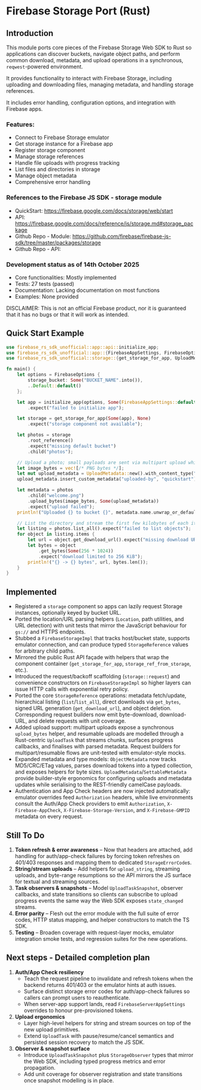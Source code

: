 # Firebase Storage Port (Rust)

## Introduction

This module ports core pieces of the Firebase Storage Web SDK to Rust so applications 
can discover buckets, navigate object paths, and perform common download, metadata, 
and upload operations in a synchronous, `reqwest`-powered environment.

It provides functionality to interact with Firebase Storage, including
uploading and downloading files, managing metadata, and handling storage references.

It includes error handling, configuration options, and integration with Firebase apps.

### Features:

- Connect to Firebase Storage emulator
- Get storage instance for a Firebase app
- Register storage component
- Manage storage references
- Handle file uploads with progress tracking
- List files and directories in storage
- Manage object metadata
- Comprehensive error handling

### References to the Firebase JS SDK - storage module

- QuickStart: https://firebase.google.com/docs/storage/web/start
- API: https://firebase.google.com/docs/reference/js/storage.md#storage_package
- Github Repo - Module: https://github.com/firebase/firebase-js-sdk/tree/master/packages/storage
- Github Repo - API: 

### Development status as of 14th October 2025

- Core functionalities: Mostly implemented 
- Tests: 27 tests (passed)
- Documentation: Lacking documentation on most functions
- Examples: None provided

DISCLAIMER: This is not an official Firebase product, nor it is guaranteed that it has no bugs or that it will work as intended.

## Quick Start Example

```rust
use firebase_rs_sdk_unofficial::app::api::initialize_app;
use firebase_rs_sdk_unofficial::app::{FirebaseAppSettings, FirebaseOptions};
use firebase_rs_sdk_unofficial::storage::{get_storage_for_app, UploadMetadata};

fn main() {
    let options = FirebaseOptions {
        storage_bucket: Some("BUCKET_NAME".into()),
        ..Default::default()
    };

    let app = initialize_app(options, Some(FirebaseAppSettings::default()))
        .expect("failed to initialize app");

    let storage = get_storage_for_app(Some(app), None)
        .expect("storage component not available");

    let photos = storage
        .root_reference()
        .expect("missing default bucket")
        .child("photos");

    // Upload a photo; small payloads are sent via multipart upload while larger blobs use the resumable API.
    let image_bytes = vec![/* PNG bytes */];
    let mut upload_metadata = UploadMetadata::new().with_content_type("image/png");
    upload_metadata.insert_custom_metadata("uploaded-by", "quickstart");

    let metadata = photos
        .child("welcome.png")
        .upload_bytes(image_bytes, Some(upload_metadata))
        .expect("upload failed");
    println!("Uploaded {} to bucket {}", metadata.name.unwrap_or_default(), metadata.bucket.unwrap_or_default());

    // List the directory and stream the first few kilobytes of each item.
    let listing = photos.list_all().expect("failed to list objects");
    for object in listing.items {
        let url = object.get_download_url().expect("missing download URL");
        let bytes = object
            .get_bytes(Some(256 * 1024))
            .expect("download limited to 256 KiB");
        println!("{} -> {} bytes", url, bytes.len());
    }
}
```

## Implemented

- Registered a `storage` component so apps can lazily request Storage instances, optionally keyed by bucket URL.
- Ported the location/URL parsing helpers (`Location`, path utilities, and URL detection) with unit tests that mirror the
  JavaScript behaviour for `gs://` and HTTPS endpoints.
- Stubbed a `FirebaseStorageImpl` that tracks host/bucket state, supports emulator connection, and can produce typed
  `StorageReference` values for arbitrary child paths.
- Mirrored the public Rust API façade with helpers that wrap the component container (`get_storage_for_app`,
  `storage_ref_from_storage`, etc.).
- Introduced the request/backoff scaffolding (`storage::request`) and convenience constructors on
  `FirebaseStorageImpl` so higher layers can issue HTTP calls with exponential retry policy.
- Ported the core `StorageReference` operations: metadata fetch/update, hierarchical listing (`list`/`list_all`), direct
  downloads via `get_bytes`, signed URL generation (`get_download_url`), and object deletion. Corresponding request
  builders now emit byte-download, download-URL, and delete requests with unit coverage.
- Added upload support: multipart uploads expose a synchronous `upload_bytes` helper, and resumable uploads are modelled
  through a Rust-centric `UploadTask` that streams chunks, surfaces progress callbacks, and finalises with parsed
  metadata. Request builders for multipart/resumable flows are unit-tested with emulator-style mocks.
- Expanded metadata and type models: `ObjectMetadata` now tracks MD5/CRC/ETag values, parses download tokens into a
  typed collection, and exposes helpers for byte sizes. `UploadMetadata`/`SettableMetadata` provide builder-style
  ergonomics for configuring uploads and metadata updates while serialising to the REST-friendly camelCase payloads.
- Authentication and App Check headers are now injected automatically: emulator overrides feed `Authorization`
  headers, while live environments consult the Auth/App Check providers to emit `Authorization`,
  `X-Firebase-AppCheck`, `X-Firebase-Storage-Version`, and `X-Firebase-GMPID` metadata on every request.

## Still To Do

1. **Token refresh & error awareness** – Now that headers are attached, add handling for auth/app-check failures by
   forcing token refreshes on 401/403 responses and mapping them to dedicated `StorageErrorCode`s.
2. **String/stream uploads** – Add helpers for `upload_string`, streaming uploads, and byte-range resumptions so the API
   mirrors the JS surface for textual and streaming sources.
3. **Task observers & snapshots** – Model `UploadTaskSnapshot`, observer callbacks, and state transitions so clients can
   subscribe to upload progress events the same way the Web SDK exposes `state_changed` streams.
4. **Error parity** – Flesh out the error module with the full suite of error codes, HTTP status mapping, and helper
   constructors to match the TS SDK.
5. **Testing** – Broaden coverage with request-layer mocks, emulator integration smoke tests, and regression suites for
   the new operations.

## Next steps - Detailed completion plan

1. **Auth/App Check resiliency**
   - Teach the request pipeline to invalidate and refresh tokens when the backend returns 401/403 or the emulator hints
     at auth issues.
   - Surface distinct storage error codes for auth/app-check failures so callers can prompt users to reauthenticate.
   - When server-app support lands, read `FirebaseServerAppSettings` overrides to honour pre-provisioned tokens.
2. **Upload ergonomics**
   - Layer high-level helpers for string and stream sources on top of the new upload primitives.
   - Extend `UploadTask` with pause/resume/cancel semantics and persisted session recovery to match the JS SDK.
3. **Observer & snapshot surface**
   - Introduce `UploadTaskSnapshot` plus `StorageObserver` types that mirror the Web SDK, including typed progress
     metrics and error propagation.
   - Add unit coverage for observer registration and state transitions once snapshot modelling is in place.
